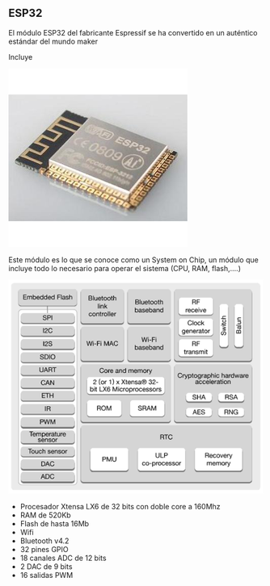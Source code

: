 ## ESP32

El módulo ESP32 del fabricante Espressif se ha convertido en un auténtico estándar del mundo maker

Incluye 

![](./images/esp32-wroom-32.jpg)

Este módulo es lo que se conoce como un System on Chip, un módulo que incluye todo lo necesario para operar el sistema (CPU, RAM, flash,....)

![](./images/esp32-soc.png)

* Procesador Xtensa LX6 de 32 bits con doble core a 160Mhz 
* RAM de 520Kb
* Flash de hasta 16Mb
* Wifi
* Bluetooth v4.2
* 32 pines GPIO
* 18 canales ADC de 12 bits
* 2 DAC de 9 bits
* 16 salidas PWM

